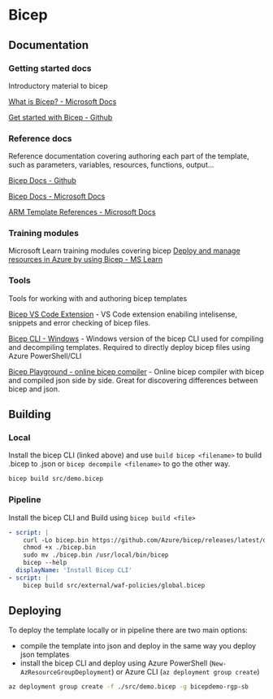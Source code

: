 # Bicep

## Documentation

### Getting started docs
Introductory material to bicep

[What is Bicep? - Microsoft Docs](https://docs.microsoft.com/en-us/azure/azure-resource-manager/bicep/overview)

[Get started with Bicep - Github](https://github.com/Azure/bicep#get-started-with-bicep)

### Reference docs
Reference documentation covering authoring each part of the template, such as parameters, variables, resources, functions, output...

[Bicep Docs - Github](https://github.com/Azure/bicep/tree/main/docs)

[Bicep Docs - Microsoft Docs](https://docs.microsoft.com/en-us/azure/azure-resource-manager/bicep)

[ARM Template References - Microsoft Docs](https://docs.microsoft.com/en-us/azure/templates/)


### Training modules
Microsoft Learn training modules covering bicep
[Deploy and manage resources in Azure by using Bicep - MS Learn](https://docs.microsoft.com/en-gb/learn/paths/bicep-deploy/)

### Tools
Tools for working with and authoring bicep templates

[Bicep VS Code Extension](https://github.com/Azure/bicep/blob/main/docs/installing.md#install-the-bicep-vs-code-extension) - VS Code extension enabiling intelisense, snippets and error checking of bicep files.

[Bicep CLI - Windows](https://github.com/Azure/bicep/blob/main/docs/installing.md#manual-with-powershell) - Windows version of the bicep CLI used for compiling and decompiling templates. Required to directly deploy bicep files using Azure PowerShell/CLI

[Bicep Playground - online bicep compiler](https://bicepdemo.z22.web.core.windows.net/) - Online bicep compiler with bicep and compiled json side by side. Great for discovering differences between bicep and json.

## Building

### Local
Install the bicep CLI (linked above) and use `build bicep <filename>` to build .bicep to .json or `bicep decompile <filename>` to go the other way.
```bash
bicep build src/demo.bicep
```

### Pipeline
Install the bicep CLI and Build using `bicep build <file>`
```yaml
- script: |
    curl -Lo bicep.bin https://github.com/Azure/bicep/releases/latest/download/bicep-linux-x64
    chmod +x ./bicep.bin
    sudo mv ./bicep.bin /usr/local/bin/bicep
    bicep --help
  displayName: 'Install Bicep CLI'
- script: |
    bicep build src/external/waf-policies/global.bicep
```

## Deploying
To deploy the template locally or in pipeline there are two main options:
- compile the template into json and deploy in the same way you deploy json templates
- install the bicep CLI and deploy using Azure PowerShell (`New-AzResourceGroupDeployment`) or Azure CLI (`az deployment group create`)

```bash
az deployment group create -f ./src/demo.bicep -g bicepdemo-rgp-sb
```